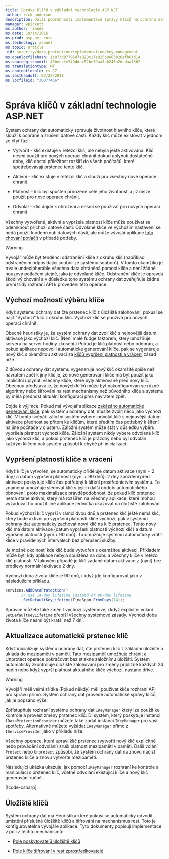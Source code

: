 ```yaml
---
title: Správa klíčů v základní technologie ASP.NET
author: rick-anderson
description: Další podrobnosti implementace správy klíčů na ochranu dat ASP.NET jádra rozhraní API.
manager: wpickett
ms.author: riande
ms.date: 10/14/2016
ms.prod: asp.net-core
ms.technology: aspnet
ms.topic: article
uid: security/data-protection/implementation/key-management
ms.openlocfilehash: 1b073d8779547a828c17e825b0663b26efb61d14
ms.sourcegitcommit: 48beecfe749ddac52bc79aa3eb246a2dcdaa1862
ms.translationtype: MT
ms.contentlocale: cs-CZ
ms.lasthandoff: 03/22/2018
ms.locfileid: "30077466"
---
```

# <a name="key-management-in-aspnet-core"></a>Správa klíčů v základní technologie ASP.NET

<a name="data-protection-implementation-key-management"></a>

Systém ochrany dat automaticky spravuje životnost hlavního klíče, které slouží k ochraně a zrušení datové části. Každý klíč může existovat v jednom ze čtyř fází:

* Vytvořit - klíč existuje v řetězci klíč, ale nebyla ještě aktivována. Klíč nesmí použít pro nových operací chránit dokud uplynutí dostatečné doby, klíč dostal příležitost rozšíří do všech počítačů, které spotřebovávají prstenec tento klíč.

* Aktivní - klíč existuje v řetězci klíč a slouží pro všechny nové operace chránit.

* Platnost - klíč byl spuštěn přirozené celé jeho životnosti a již nelze použít pro nové operace chránit.

* Odvolat - klíč dojde k ohrožení a nesmí se používat pro nových operací chránit.

Všechny vytvořené, aktivní a vypršela platnost klíče může používat se odemknout příchozí datové části. Odvolané klíče ve výchozím nastavení se nedá použít k odemknutí datových částí, ale může vývojář aplikace [toto chování potlačit](xref:security/data-protection/consumer-apis/dangerous-unprotect#data-protection-consumer-apis-dangerous-unprotect) v případě potřeby.

>[!WARNING]
> Vývojář může být tendenci odstranění klíče z okruhu klíč (například odstraněním odpovídající soubor ze systému souborů). V tomto okamžiku je trvale undecipherable všechna data chráněná pomocí klíče a není žádné nouzový potlačení stejně, jako je odvolané klíče. Odstranění klíče je opravdu škodlivý chování a v důsledku toho systému ochrany dat zveřejňuje žádné první třídy rozhraní API k provedení této operace.

## <a name="default-key-selection"></a>Výchozí možností výběru klíče

Když systému ochrany dat čte prstenec klíč z úložiště zálohování, pokusí se najít "Výchozí" klíč z okruhu klíč. Výchozí klíč se používá pro nových operací chránit.

Obecné heuristiky je, že systém ochrany dat zvolí klíč s nejnovější datum aktivace jako výchozí klíč. (Není malé fudge faktorem, který umožňuje serveru na server hodiny zkosení.) Pokud je klíč platnost nebo odebrán, a pokud aplikace nepovolil automatické generování klíče, pak se vygeneruje nový klíč s okamžitou aktivaci za [klíčů vypršení platnosti a vrácení](xref:security/data-protection/implementation/key-management#data-protection-implementation-key-management-expiration) zásad níže.

Z důvodu ochrany dat systému vygeneruje nový klíč okamžitě spíše než návratem zpět k jiný klíč je, že nové generování klíče má být použit jako implicitní uplynutí všechny klíče, které byly aktivované před nový klíč. Obecnou představu je, že nových klíčů může být nakonfigurován se různé algoritmy nebo šifrování na rest mechanismy než původního klíče a systému by měla přednost aktuální konfiguraci přes návratem zpět.

Dojde k výjimce. Pokud má vývojář aplikace [zakázáno automatické generování klíče](xref:security/data-protection/configuration/overview#disableautomatickeygeneration), pak systému ochrany dat, musíte zvolit něco jako výchozí klíč. V tomto scénáři záložní systém vybere-odvolat klíč s nejnovější datum aktivace přednost se přitom ke klíčům, které předtím čas potřebný k šíření na jiné počítače v clusteru. Záložní systém může stát v důsledku výběru vypršela platnost výchozí klíče. Záložní systém nikdy vybere odvolané klíč jako výchozí klíč, a pokud prstenec klíč je prázdný nebo byl odvolán každým klíčem pak systém způsobí k chybě při inicializaci.

<a name="data-protection-implementation-key-management-expiration"></a>

## <a name="key-expiration-and-rolling"></a>Vypršení platnosti klíče a vrácení

Když klíč je vytvořen, se automaticky přiděluje datum aktivace {nyní + 2 dny} a datum vypršení platnosti {nyní + 90 dnů}. 2 dny zpoždění před aktivace poskytuje klíče čas potřebný k šíření prostřednictvím systému. To znamená umožňuje sledovat klíč v jejich další období automatického obnovení, proto maximalizace pravděpodobnost, že pokud klíč prstenec nemá stane aktivní, který má rozšířen na všechny aplikace, které mohou vyžadovat ho použít jiné aplikace jednotka ukazovat na úložiště zálohování.

Pokud výchozí klíč vyprší v rámci dvou dnů a prstenec klíč ještě nemá klíč, který bude aktivní po vypršení platnosti klíče výchozí, pak v systému ochrany dat automaticky zachovat nový klíč na klíč prstenec. Tento nový klíč má datum aktivace {datum vypršení platnosti výchozí klíč} a datum vypršení platnosti {nyní + 90 dnů}. To umožňuje systému automaticky vrátit klíče v pravidelných intervalech bez přerušení služby.

Je možné okolností kde klíč bude vytvořen s okamžitou aktivaci. Příkladem může být, kdy aplikace nebyla spuštěna na dobu a všechny klíče v řetězci klíč platnosti. V takovém případě je klíč zadané datum aktivace z {nyní} bez prodlevy normální aktivace 2 dny.

Výchozí doba života klíče je 90 dnů, i když jde konfigurovat jako v následujícím příkladu.

```csharp
services.AddDataProtection()
       // use 14-day lifetime instead of 90-day lifetime
       .SetDefaultKeyLifetime(TimeSpan.FromDays(14));
```

Správce můžete také změnit výchozí systémové, i když explicitní volání `SetDefaultKeyLifetime` přepíší všechny systémové zásady. Výchozí doba života klíče nesmí být kratší než 7 dní.

## <a name="automatic-key-ring-refresh"></a>Aktualizace automatické prstenec klíč

Když inicializuje systému ochrany dat, čte prstenec klíč z základní úložiště a ukládá do mezipaměti v paměti. Tato mezipaměť umožňuje chránit a Unprotect operace pokračovat bez stiskne záložnímu úložišti. Systém automaticky zkontroluje úložiště zálohování pro změny přibližně každých 24 hodin nebo když vyprší platnost aktuálního klíče výchozí, nastane dříve.

>[!WARNING]
> Vývojáři měli velmi zřídka (Pokud někdy) měli používat klíče rozhraní API pro správu přímo. Systém ochrany dat provede automatické správy klíčů, jak je popsáno výše.

Zpřístupňuje rozhraní systému ochrany dat `IKeyManager` který lze použít ke kontrole a provést změny prstenec klíč. DI systém, který poskytuje instanci `IDataProtectionProvider` můžete také zadat instanci `IKeyManager` pro vaší spotřeby. Alternativně můžete vyžádat `IKeyManager` přímo z `IServiceProvider` jako v příkladu níže.

Všechny operace, která upraví klíč prstenec (vytvořit nový klíč explicitně nebo provádění odvolání) zruší platnost mezipaměti v paměti. Další volání `Protect` nebo `Unprotect` způsobí, že systém ochrany dat na znovu načíst prstenec klíče a znovu vytvořte mezipaměti.

Následující ukázka ukazuje, jak pomocí `IKeyManager` rozhraní ke kontrole a manipulaci s prstenec klíč, včetně odvolání existující klíče a nový klíč generování ručně.

[!code-csharp[](key-management/samples/key-management.cs)]

## <a name="key-storage"></a>Úložiště klíčů

Systém ochrany dat má Heuristika které pokusí se automaticky odvodit umístění příslušné úložiště klíčů a šifrování na mechanismus rest. Toto je konfigurovatelná vývojáře aplikace. Tyto dokumenty popisují implementace v poli z těchto mechanismů:

* [Pole poskytovatelů úložiště klíčů](xref:security/data-protection/implementation/key-storage-providers#data-protection-implementation-key-storage-providers)

* [Pole klíče šifrování v rest zprostředkovatelé](xref:security/data-protection/implementation/key-encryption-at-rest#data-protection-implementation-key-encryption-at-rest-providers)
